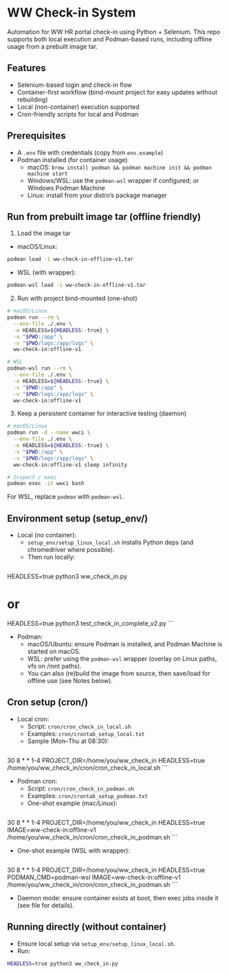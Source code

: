 # WW Check-in System

Automation for WW HR portal check-in using Python + Selenium. This repo supports both local execution and Podman-based runs, including offline usage from a prebuilt image tar.

## Features

- Selenium-based login and check-in flow
- Container-first workflow (bind-mount project for easy updates without rebuilding)
- Local (non-container) execution supported
- Cron-friendly scripts for local and Podman

## Prerequisites

- A `.env` file with credentials (copy from `env.example`)
- Podman installed (for container usage)
  - macOS: `brew install podman && podman machine init && podman machine start`
  - Windows/WSL: use the `podman-wsl` wrapper if configured; or Windows Podman Machine
  - Linux: install from your distro’s package manager

## Run from prebuilt image tar (offline friendly)

1) Load the image tar

- macOS/Linux:
```bash
podman load -i ww-check-in-offline-v1.tar
```
- WSL (with wrapper):
```bash
podman-wsl load -i ww-check-in-offline-v1.tar
```

2) Run with project bind-mounted (one-shot)

```bash
# macOS/Linux
podman run --rm \
  --env-file ./.env \
  -e HEADLESS=${HEADLESS:-true} \
  -v "$PWD:/app" \
  -v "$PWD/logs:/app/logs" \
  ww-check-in:offline-v1

# WSL
podman-wsl run --rm \
  --env-file ./.env \
  -e HEADLESS=${HEADLESS:-true} \
  -v "$PWD:/app" \
  -v "$PWD/logs:/app/logs" \
  ww-check-in:offline-v1
```

3) Keep a persistent container for interactive testing (daemon)

```bash
# macOS/Linux
podman run -d --name wwci \
  --env-file ./.env \
  -e HEADLESS=${HEADLESS:-true} \
  -v "$PWD:/app" \
  -v "$PWD/logs:/app/logs" \
  ww-check-in:offline-v1 sleep infinity

# Inspect / exec
podman exec -it wwci bash
```

For WSL, replace `podman` with `podman-wsl`.

## Environment setup (setup_env/)

- Local (no container):
  - `setup_env/setup_linux_local.sh` installs Python deps (and chromedriver where possible).
  - Then run locally:
    ```bash
HEADLESS=true python3 ww_check_in.py
# or
HEADLESS=true python3 test_check_in_complete_v2.py
    ```

- Podman:
  - macOS/Ubuntu: ensure Podman is installed, and Podman Machine is started on macOS.
  - WSL: prefer using the `podman-wsl` wrapper (overlay on Linux paths, vfs on /mnt paths).
  - You can also (re)build the image from source, then save/load for offline use (see Notes below).

## Cron setup (cron/)

- Local cron:
  - Script: `cron/cron_check_in_local.sh`
  - Examples: `cron/crontab_setup_local.txt`
  - Sample (Mon–Thu at 08:30):
    ```cron
30 8 * * 1-4 PROJECT_DIR=/home/you/ww_check_in HEADLESS=true /home/you/ww_check_in/cron/cron_check_in_local.sh
    ```

- Podman cron:
  - Script: `cron/cron_check_in_podman.sh`
  - Examples: `cron/crontab_setup_podman.txt`
  - One-shot example (mac/Linux):
    ```cron
30 8 * * 1-4 PROJECT_DIR=/home/you/ww_check_in HEADLESS=true IMAGE=ww-check-in:offline-v1 /home/you/ww_check_in/cron/cron_check_in_podman.sh
    ```
  - One-shot example (WSL with wrapper):
    ```cron
30 8 * * 1-4 PROJECT_DIR=/home/you/ww_check_in HEADLESS=true PODMAN_CMD=podman-wsl IMAGE=ww-check-in:offline-v1 /home/you/ww_check_in/cron/cron_check_in_podman.sh
    ```
  - Daemon mode: ensure container exists at boot, then exec jobs inside it (see file for details).

## Running directly (without container)

- Ensure local setup via `setup_env/setup_linux_local.sh`.
- Run:
```bash
HEADLESS=true python3 ww_check_in.py
```
